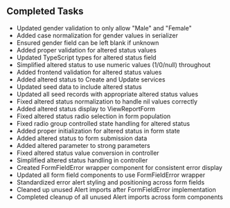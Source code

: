 ## Completed Tasks
- Updated gender validation to only allow "Male" and "Female"
- Added case normalization for gender values in serializer
- Ensured gender field can be left blank if unknown
- Added proper validation for altered status values
- Updated TypeScript types for altered status field
- Simplified altered status to use numeric values (1/0/null) throughout
- Added frontend validation for altered status values
- Added altered status to Create and Update services
- Updated seed data to include altered status
- Updated all seed records with appropriate altered status values
- Fixed altered status normalization to handle nil values correctly
- Added altered status display to ViewReportForm
- Fixed altered status radio selection in form population
- Fixed radio group controlled state handling for altered status
- Added proper initialization for altered status in form state
- Added altered status to form submission data
- Added altered parameter to strong parameters
- Fixed altered status value conversion in controller
- Simplified altered status handling in controller
- Created FormFieldError wrapper component for consistent error display
- Updated all form field components to use FormFieldError wrapper
- Standardized error alert styling and positioning across form fields
- Cleaned up unused Alert imports after FormFieldError implementation
- Completed cleanup of all unused Alert imports across form components